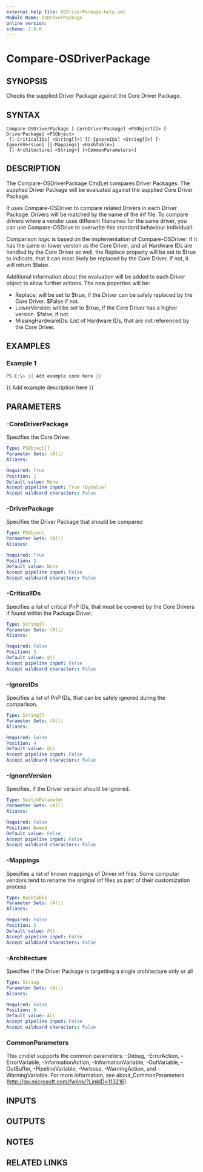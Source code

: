 ```yaml
---
external help file: OSDriverPackage-help.xml
Module Name: OSDriverPackage
online version:
schema: 2.0.0
---
```


# Compare-OSDriverPackage

## SYNOPSIS
Checks the supplied Driver Package against the Core Driver Package.

## SYNTAX

```
Compare-OSDriverPackage [-CoreDriverPackage] <PSObject[]> [-DriverPackage] <PSObject>
 [[-CriticalIDs] <String[]>] [[-IgnoreIDs] <String[]>] [-IgnoreVersion] [[-Mappings] <Hashtable>]
 [[-Architecture] <String>] [<CommonParameters>]
```

## DESCRIPTION
The Compare-OSDriverPackage CmdLet compares Driver Packages.
The supplied Driver Package will be
evaluated against the supplied Core Driver Package.

It uses Compare-OSDriver to compare related Drivers in each Driver Package.
Drivers will be matched
by the name of the inf file.
To compare drivers where a vendor uses different filenames for the same
driver, you can use Compare-OSDrive to overwrite this standard behaviour individuall.

Comparison logic is based on the implementation of Compare-OSDriver:
If it has the same or lower version as the Core Driver, and all Hardware IDs are handled by the Core
Driver as well, the Replace property will be set to $true to indicate, that it can most likely be
replaced by the Core Driver.
If not, it will return $false.

Additional information about the evaluation will be added to each Driver object to allow further
actions.
The new poperties will be:

- Replace: will be set to $true, if the Driver can be safely replaced by the Core Driver.
$False if not.
- LowerVersion: will be set to $true, if the Core Driver has a higher version.
$false, if not.
- MissingHardwareIDs: List of Hardware IDs, that are not referenced by the Core Driver.

## EXAMPLES

### Example 1
```powershell
PS C:\> {{ Add example code here }}
```

{{ Add example description here }}

## PARAMETERS

### -CoreDriverPackage
Specifies the Core Driver.

```yaml
Type: PSObject[]
Parameter Sets: (All)
Aliases:

Required: True
Position: 1
Default value: None
Accept pipeline input: True (ByValue)
Accept wildcard characters: False
```

### -DriverPackage
Specifies the Driver Package that should be compared

```yaml
Type: PSObject
Parameter Sets: (All)
Aliases:

Required: True
Position: 2
Default value: None
Accept pipeline input: False
Accept wildcard characters: False
```

### -CriticalIDs
Specifies a list of critical PnP IDs, that must be covered by the Core Drivers
if found within the Package Driver.

```yaml
Type: String[]
Parameter Sets: (All)
Aliases:

Required: False
Position: 3
Default value: @()
Accept pipeline input: False
Accept wildcard characters: False
```

### -IgnoreIDs
Specifies a list of PnP IDs, that can be safely ignored during the comparison.

```yaml
Type: String[]
Parameter Sets: (All)
Aliases:

Required: False
Position: 4
Default value: @()
Accept pipeline input: False
Accept wildcard characters: False
```

### -IgnoreVersion
Specifies, if the Driver version should be ignored.

```yaml
Type: SwitchParameter
Parameter Sets: (All)
Aliases:

Required: False
Position: Named
Default value: False
Accept pipeline input: False
Accept wildcard characters: False
```

### -Mappings
Specifies a list of known mappings of Driver inf files.
Some computer vendors tend to rename the original inf files as part of their customization process

```yaml
Type: Hashtable
Parameter Sets: (All)
Aliases:

Required: False
Position: 5
Default value: @{}
Accept pipeline input: False
Accept wildcard characters: False
```

### -Architecture
Specifies if the Driver Package is targetting a single architecture only or all

```yaml
Type: String
Parameter Sets: (All)
Aliases:

Required: False
Position: 6
Default value: All
Accept pipeline input: False
Accept wildcard characters: False
```

### CommonParameters
This cmdlet supports the common parameters: -Debug, -ErrorAction, -ErrorVariable, -InformationAction, -InformationVariable, -OutVariable, -OutBuffer, -PipelineVariable, -Verbose, -WarningAction, and -WarningVariable.
For more information, see about_CommonParameters (http://go.microsoft.com/fwlink/?LinkID=113216).

## INPUTS

## OUTPUTS

## NOTES

## RELATED LINKS

